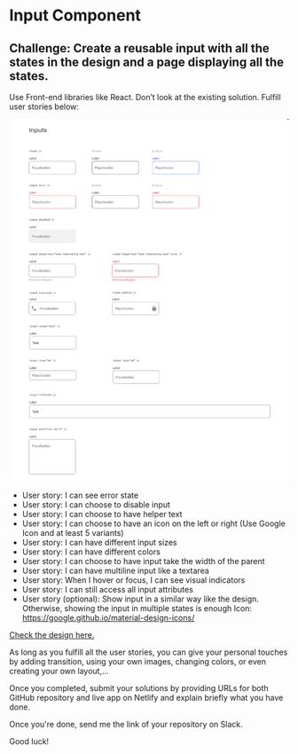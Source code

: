 # Input Component

## Challenge: Create a reusable input with all the states in the design and a page displaying all the states.

Use Front-end libraries like React. Don’t look at the existing solution. Fulfill user stories below:

![screenshot](./screenshot.png)

-   User story: I can see error state
-   User story: I can choose to disable input
-   User story: I can choose to have helper text
-   User story: I can choose to have an icon on the left or right (Use Google Icon and at least 5 variants)
-   User story: I can have different input sizes
-   User story: I can have different colors
-   User story: I can choose to have input take the width of the parent
-   User story: I can have multiline input like a textarea
-   User story: When I hover or focus, I can see visual indicators
-   User story: I can still access all input attributes
-   User story (optional): Show input in a similar way like the design. Otherwise, showing the input in multiple states is enough
    Icon: https://google.github.io/material-design-icons/

[Check the design here.](https://www.figma.com/file/slzHnI05qpbBeC33ZMZGa5)

As long as you fulfill all the user stories, you can give your personal touches by adding transition, using your own images, changing colors, or even creating your own layout,...

Once you completed, submit your solutions by providing URLs for both GitHub repository and live app on Netlify and explain briefly what you have done.

Once you're done, send me the link of your repository on Slack.

Good luck!
